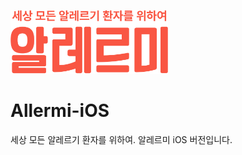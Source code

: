 [<img width=50% src="https://raw.githubusercontent.com/Mercen-Lee/Hosting/main/Allermi/Logo.svg">](https://github.com/Mercen-Lee/Allermi-iOS)
# Allermi-iOS
세상 모든 알레르기 환자를 위하여. 알레르미 iOS 버전입니다. 
